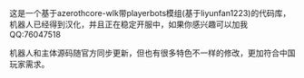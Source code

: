 这是一个基于azerothcore-wlk带playerbots模组(基于liyunfan1223)的代码库，机器人已经得到汉化，并且正在稳定开服中，如果你感兴趣可以加我QQ:76047518

机器人和主体源码随官方同步更新，但也有很多特色不一样的修改，更加符合中国玩家需求。
